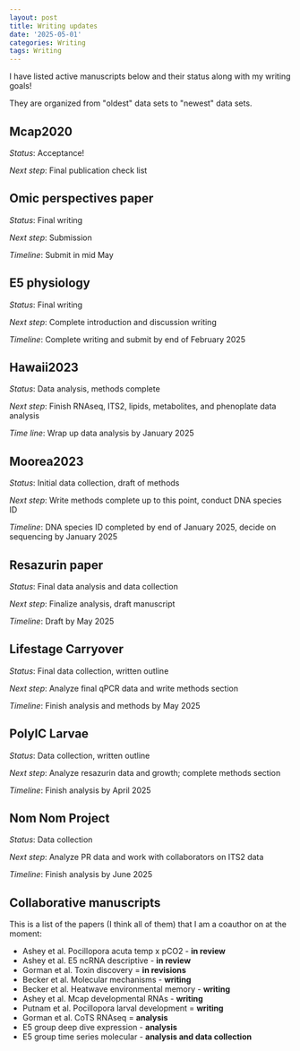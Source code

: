 ```yaml
---
layout: post
title: Writing updates
date: '2025-05-01'
categories: Writing
tags: Writing
---
```


I have listed active manuscripts below and their status along with my writing goals!  

They are organized from "oldest" data sets to "newest" data sets.  

## Mcap2020   

*Status*: Acceptance! 

*Next step*: Final publication check list 

## Omic perspectives paper 

*Status*: Final writing 

*Next step*: Submission 

*Timeline*: Submit in mid May

## E5 physiology 

*Status*: Final writing 

*Next step*: Complete introduction and discussion writing 

*Timeline*: Complete writing and submit by end of February 2025

## Hawaii2023

*Status*: Data analysis, methods complete 

*Next step*: Finish RNAseq, ITS2, lipids, metabolites, and phenoplate data analysis

*Time line*: Wrap up data analysis by January 2025

## Moorea2023

*Status*: Initial data collection, draft of methods

*Next step*: Write methods complete up to this point, conduct DNA species ID 

*Timeline*: DNA species ID completed by end of January 2025, decide on sequencing by January 2025

## Resazurin paper 

*Status*: Final data analysis and data collection

*Next step*: Finalize analysis, draft manuscript   

*Timeline*: Draft by May 2025  

## Lifestage Carryover 

*Status*: Final data collection, written outline

*Next step*: Analyze final qPCR data and write methods section

*Timeline*: Finish analysis and methods by May 2025

## PolyIC Larvae   

*Status*: Data collection, written outline

*Next step*: Analyze resazurin data and growth; complete methods section

*Timeline*: Finish analysis by April 2025

## Nom Nom Project   

*Status*: Data collection

*Next step*: Analyze PR data and work with collaborators on ITS2 data

*Timeline*: Finish analysis by June 2025

## Collaborative manuscripts 

This is a list of the papers (I think all of them) that I am a coauthor on at the moment:  

- Ashey et al. Pocillopora acuta temp x pCO2 - **in review**
- Ashey et al. E5 ncRNA descriptive - **in review**
- Gorman et al. Toxin discovery = **in revisions**
- Becker et al. Molecular mechanisms - **writing**
- Becker et al. Heatwave environmental memory - **writing**  
- Ashey et al. Mcap developmental RNAs - **writing** 
- Putnam et al. Pocillopora larval development = **writing** 
- Gorman et al. CoTS RNAseq = **analysis**  
- E5 group deep dive expression - **analysis**
- E5 group time series molecular - **analysis and data collection**
